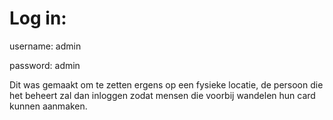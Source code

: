 ﻿# Log in:
<p>username: admin</p>
<p>password: admin</p>

<p>Dit was gemaakt om te zetten ergens op een fysieke locatie, de persoon die het beheert zal dan inloggen zodat mensen die voorbij wandelen hun card kunnen aanmaken.</p> 
